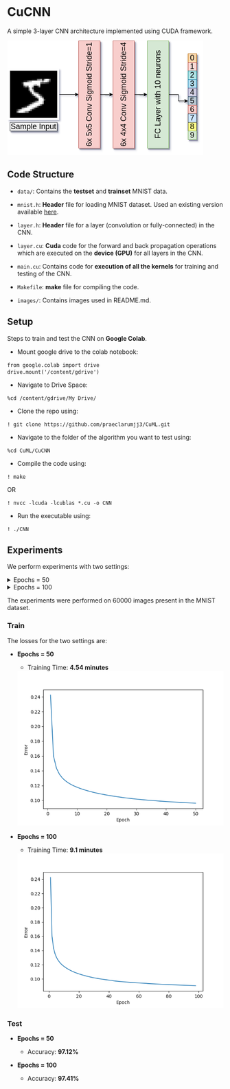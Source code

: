 # CuCNN

A simple 3-layer CNN architecture implemented using CUDA framework.

<img src='images/cucnn.png' style="max-width:100%">

## Code Structure

- `data/`: Contains the **testset** and **trainset** MNIST data.

- `mnist.h`: **Header** file for loading MNIST dataset. Used an existing version available [here](https://github.com/projectgalateia/mnist).

- `layer.h`: **Header** file for a layer (convolution or fully-connected) in the CNN.

- `layer.cu`: **Cuda** code for the forward and back propagation operations which are executed on the **device (GPU)** for all layers in the CNN.

- `main.cu`: Contains code for **execution of all the kernels** for training and testing of the CNN.

- `Makefile`: **make** file for compiling the code.

- `images/`: Contains images used in README.md.

## Setup

Steps to train and test the CNN on **Google Colab**.

- Mount google drive to the colab notebook:

```
from google.colab import drive
drive.mount('/content/gdrive')
```
- Navigate to Drive Space:
```
%cd /content/gdrive/My Drive/
```

- Clone the repo using:
```
! git clone https://github.com/praeclarumjj3/CuML.git
```

- Navigate to the folder of the algorithm you want to test using:
```
%cd CuML/CuCNN
```

- Compile the code using:

```
! make
```
OR
```
! nvcc -lcuda -lcublas *.cu -o CNN
```

- Run the executable using:
```
! ./CNN 
```
## Experiments

We perform experiments with two settings:

<details>
  <summary>
    Epochs = 50
  </summary>
  Total Training Time : 272.405225 seconds (4.54 minutes),
  
  Test Accuracy: 97.12%
</details>

<details>
  <summary>
    Epochs = 100
  </summary>
  Total Training Time : 546.414189 seconds (9.1 minutes),
  
  Test Accuracy: 97.41%
</details>

The experiments were performed on 60000 images present in the MNIST dataset.

### Train

The losses for the two settings are:

- **Epochs = 50**
    
    - Training Time: **4.54 minutes**

    <img src='images/train_50.png' style="max-width:100%">

- **Epochs = 100**
    
    - Training Time: **9.1 minutes**

    <img src='images/train_100.png' style="max-width:100%">

### Test

- **Epochs = 50**
    
    - Accuracy: **97.12%**


- **Epochs = 100**
    
    - Accuracy: **97.41%**